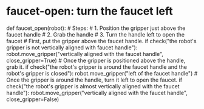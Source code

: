 # faucet-open: turn the faucet left
def faucet_open(robot):
    # Steps:
    # 1. Position the gripper just above the faucet handle
    # 2. Grab the handle
    # 3. Turn the handle left to open the faucet
    # First, put the gripper above the faucet handle.
    if check("the robot's gripper is not vertically aligned with faucet handle"):
        robot.move_gripper("vertically aligned with the faucet handle", close_gripper=True)
    # Once the gripper is positioned above the handle, grab it.
    if check("the robot's gripper is around the faucet handle and the robot's gripper is closed"):
        robot.move_gripper("left of the faucet handle")
    # Once the gripper is around the handle, turn it left to open the faucet.
    if check("the robot's gripper is almost vertically aligned with the faucet handle"):
        robot.move_gripper("vertically aligned with the faucet handle", close_gripper=False)